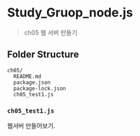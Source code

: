 # Study_Gruop_node.js

> ch05 웹 서버 만들기

## Folder Structure

```
ch05/
  README.md
  package.json
  package-lock.json
  ch05_test1.js
```

### `ch05_test1.js`
웹서버 만들어보기.